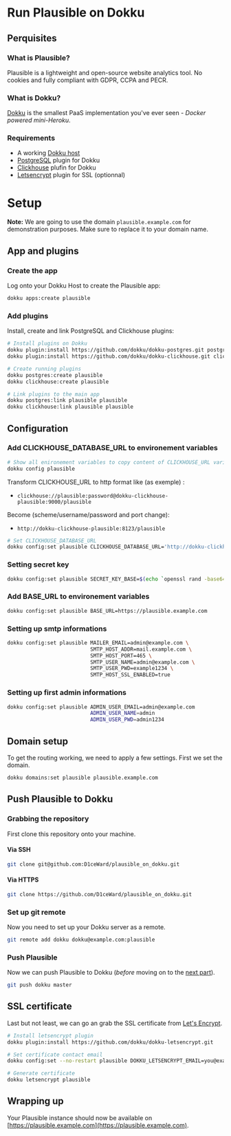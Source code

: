 # Run Plausible on Dokku

## Perquisites

### What is Plausible?

Plausible is a lightweight and open-source website analytics tool. No cookies and fully compliant with GDPR,
CCPA and PECR.

### What is Dokku?

[Dokku](http://dokku.viewdocs.io/dokku/) is the smallest PaaS implementation you've ever seen - _Docker
powered mini-Heroku_.

### Requirements

* A working [Dokku host](http://dokku.viewdocs.io/dokku/getting-started/installation/)
* [PostgreSQL](https://github.com/dokku/dokku-postgres) plugin for Dokku
* [Clickhouse](https://github.com/dokku/dokku-clickhouse) plufin for Dokku
* [Letsencrypt](https://github.com/dokku/dokku-letsencrypt) plugin for SSL (optionnal)

# Setup

**Note:** We are going to use the domain `plausible.example.com` for demonstration purposes. Make sure to
replace it to your domain name.

## App and plugins

### Create the app

Log onto your Dokku Host to create the Plausible app:

```bash
dokku apps:create plausible
```

### Add plugins

Install, create and link PostgreSQL and Clickhouse plugins:

```bash
# Install plugins on Dokku
dokku plugin:install https://github.com/dokku/dokku-postgres.git postgres
dokku plugin:install https://github.com/dokku/dokku-clickhouse.git clickhouse
```

```bash
# Create running plugins
dokku postgres:create plausible
dokku clickhouse:create plausible
```

```bash
# Link plugins to the main app
dokku postgres:link plausible plausible
dokku clickhouse:link plausible plausible
```

## Configuration

### Add CLICKHOUSE_DATABASE_URL to environement variables

```bash
# Show all enironement variables to copy content of CLICKHOUSE_URL variable
dokku config plausible
```

Transform CLICKHOUSE_URL to http format like (as exemple) :
- `clickhouse://plausible:password@dokku-clickhouse-plausible:9000/plausible`

Become (scheme/username/password and port change):

- `http://dokku-clickhouse-plausible:8123/plausible`

```bash
# Set CLICKHOUSE_DATABASE_URL
dokku config:set plausible CLICKHOUSE_DATABASE_URL='http://dokku-clickhouse-plausible:8123/plausible'
```

### Setting secret key

```bash
dokku config:set plausible SECRET_KEY_BASE=$(echo `openssl rand -base64 45` | tr -d \=+ | cut -c 1-64)
```

### Add BASE_URL to environement variables

```bash
dokku config:set plausible BASE_URL=https://plausible.example.com
```

### Setting up smtp informations

```bash
dokku config:set plausible MAILER_EMAIL=admin@example.com \
                           SMTP_HOST_ADDR=mail.example.com \
                           SMTP_HOST_PORT=465 \
                           SMTP_USER_NAME=admin@example.com \
                           SMTP_USER_PWD=example1234 \
                           SMTP_HOST_SSL_ENABLED=true
```

### Setting up first admin informations

```bash
dokku config:set plausible ADMIN_USER_EMAIL=admin@example.com
                           ADMIN_USER_NAME=admin
                           ADMIN_USER_PWD=admin1234
```

## Domain setup

To get the routing working, we need to apply a few settings. First we set the domain.

```bash
dokku domains:set plausible plausible.example.com
```

## Push Plausible to Dokku

### Grabbing the repository

First clone this repository onto your machine.

#### Via SSH

```bash
git clone git@github.com:D1ceWard/plausible_on_dokku.git
```

#### Via HTTPS

```bash
git clone https://github.com/D1ceWard/plausible_on_dokku.git
```

### Set up git remote

Now you need to set up your Dokku server as a remote.

```bash
git remote add dokku dokku@example.com:plausible
```

### Push Plausible

Now we can push Plausible to Dokku (_before_ moving on to the [next part](#domain-and-ssl-certificate)).

```bash
git push dokku master
```

## SSL certificate

Last but not least, we can go an grab the SSL certificate from [Let's
Encrypt](https://letsencrypt.org/).

```bash
# Install letsencrypt plugin
dokku plugin:install https://github.com/dokku/dokku-letsencrypt.git

# Set certificate contact email
dokku config:set --no-restart plausible DOKKU_LETSENCRYPT_EMAIL=you@example.com

# Generate certificate
dokku letsencrypt plausible
```

## Wrapping up

Your Plausible instance should now be available on [https://plausible.example.com](https://plausible.example.com).
